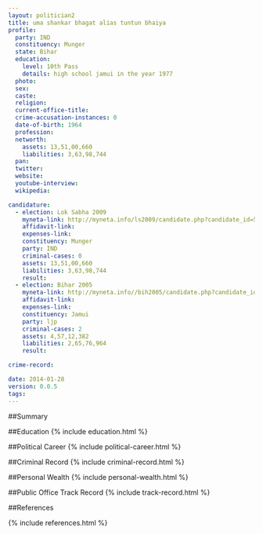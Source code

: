 ```yaml
---
layout: politician2
title: uma shankar bhagat alias tuntun bhaiya
profile: 
  party: IND
  constituency: Munger
  state: Bihar
  education: 
    level: 10th Pass
    details: high school jamui in the year 1977
  photo: 
  sex: 
  caste: 
  religion: 
  current-office-title: 
  crime-accusation-instances: 0
  date-of-birth: 1964
  profession: 
  networth: 
    assets: 13,51,00,660
    liabilities: 3,63,98,744
  pan: 
  twitter: 
  website: 
  youtube-interview: 
  wikipedia: 

candidature: 
  - election: Lok Sabha 2009
    myneta-link: http://myneta.info/ls2009/candidate.php?candidate_id=5058
    affidavit-link: 
    expenses-link: 
    constituency: Munger 
    party: IND
    criminal-cases: 0
    assets: 13,51,00,660
    liabilities: 3,63,98,744
    result:  
  - election: Bihar 2005
    myneta-link: http://myneta.info//bih2005/candidate.php?candidate_id=739
    affidavit-link: 
    expenses-link: 
    constituency: Jamui 
    party: ljp
    criminal-cases: 2
    assets: 4,57,12,382
    liabilities: 2,65,76,964
    result:  

crime-record: 

date: 2014-01-28
version: 0.0.5
tags: 
---
```

##Summary


##Education
{% include education.html %}


##Political Career
{% include political-career.html %}


##Criminal Record
{% include criminal-record.html %}


##Personal Wealth
{% include personal-wealth.html %}


##Public Office Track Record
{% include track-record.html %}


##References


{% include references.html %}